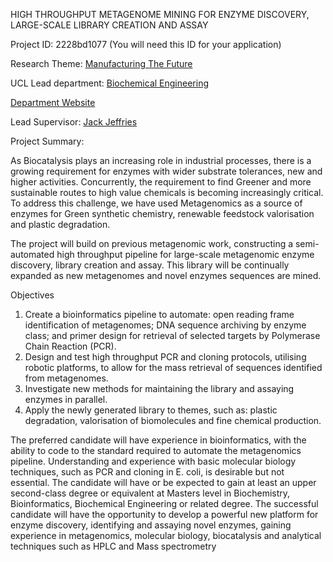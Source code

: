 HIGH THROUGHPUT METAGENOME MINING FOR ENZYME DISCOVERY, LARGE-SCALE LIBRARY CREATION AND ASSAY

Project ID: 2228bd1077
(You will need this ID for your application)

Research Theme: [Manufacturing The Future](../themes/manufacturing-the-future.md)

UCL Lead department: [Biochemical Engineering](../departments/biochemical-engineering.md)

[Department Website](https://www.ucl.ac.uk/biochemical-engineering)

Lead Supervisor: [Jack Jeffries](https://iris.ucl.ac.uk/iris/browse/profile?upi=JEFFR95)

Project Summary:

As Biocatalysis plays an increasing role in industrial processes, there is a growing requirement for enzymes with wider substrate tolerances, new and higher activities. Concurrently, the requirement to find Greener and more sustainable routes to high value chemicals is becoming increasingly critical. To address this challenge, we have used Metagenomics as a source of enzymes for Green synthetic chemistry, renewable feedstock valorisation and plastic degradation.
 
 The project will build on previous metagenomic work, constructing a semi-automated high throughput pipeline for large-scale metagenomic enzyme discovery, library creation and assay. This library will be continually expanded as new metagenomes and novel enzymes sequences are mined. 
 
 Objectives 
 1. Create a bioinformatics pipeline to automate: open reading frame identification of metagenomes; DNA sequence archiving by enzyme class; and primer design for retrieval of selected targets by Polymerase Chain Reaction (PCR). 
 2. Design and test high throughput PCR and cloning protocols, utilising robotic platforms, to allow for the mass retrieval of sequences identified from metagenomes. 
 3. Investigate new methods for maintaining the library and assaying enzymes in parallel.
 4. Apply the newly generated library to themes, such as: plastic degradation, valorisation of biomolecules and fine chemical production.
 
 The preferred candidate will have experience in bioinformatics, with the ability to code to the standard required to automate the metagenomics pipeline. Understanding and experience with basic molecular biology techniques, such as PCR and cloning in E. coli, is desirable but not essential. The candidate will have or be expected to gain at least an upper second-class degree or equivalent at Masters level in Biochemistry, Bioinformatics, Biochemical Engineering or related degree. The successful candidate will have the opportunity to develop a powerful new platform for enzyme discovery, identifying and assaying novel enzymes, gaining experience in metagenomics, molecular biology, biocatalysis and analytical techniques such as HPLC and Mass spectrometry